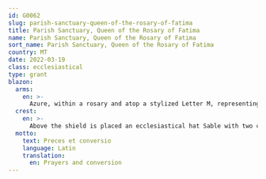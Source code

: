 ```yaml
---
id: G0062
slug: parish-sanctuary-queen-of-the-rosary-of-fatima
title: Parish Sanctuary, Queen of the Rosary of Fatima
name: Parish Sanctuary, Queen of the Rosary of Fatima
sort_name: Parish Sanctuary, Queen of the Rosary of Fatima
country: MT
date: 2022-03-19
class: ecclesiastical
type: grant
blazon:
  arms:
    en: >-
      Azure, within a rosary and atop a stylized Letter M, representing the name of the Blessed Virgin Mary, an image of the rich Fatima crown, in base three mullets of eight points (2,1) all Or. As befits a national sanctuary, the shield rests on a Maltese Cross, Argent and Gules counterchanged debruised by a cross flory Argent and Sable also counterchanged, representing the Dominican Order which cares for the sanctuary.
  crest:
    en: >-
      Above the shield is placed an ecclesiastical hat Sable with two cords pendant each bearing three tassels (1,2,) all of the Same, as befitting a parish of the Roman Catholic Church.
  motto:
    text: Preces et conversio
    language: Latin
    translation:
      en: Prayers and conversion
---
```

